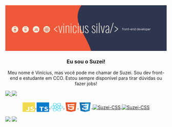 <img align="center" src="https://github.com/Suzei/Suzei/blob/main/GITHUB%20HEADER.png"/>
<h3 align="center">Eu sou o Suzei!</h3>
<p align= "center">Meu nome é Vinícius, mas você pode me chamar de Suzei. Sou dev front-end e estudante em CCO. Estou sempre disponível para tirar dúvidas ou fazer jobs!</p>

<div>
  <a href="https://github.com/Suzei">
  <img height="180em" src="https://github-readme-stats.vercel.app/api?username=Suzei&show_icons=true&theme=darcula&include_all_commits=true&count_private=true"/>
  <img height="140em" src="https://github-readme-stats.vercel.app/api/top-langs/?username=Suzei&layout=compact&langs_count=7&theme=darcula"/>
</div>

  <div style="display: inline_block"align="center"><br>
  <img align="center" alt="Suzei-Js" height="30" width="40" src="https://raw.githubusercontent.com/devicons/devicon/master/icons/javascript/javascript-plain.svg">
  <img align="center" alt="Suzei-Ts" height="30" width="40" src="https://raw.githubusercontent.com/devicons/devicon/master/icons/typescript/typescript-plain.svg">
  <img align="center" alt="Suzei-React" height="30" width="40" src="https://raw.githubusercontent.com/devicons/devicon/master/icons/react/react-original.svg">
  <img align="center" alt="Suzei-HTML" height="30" width="40" src="https://raw.githubusercontent.com/devicons/devicon/master/icons/html5/html5-original.svg">
  <img align="center" alt="Suzei-CSS" height="30" width="40" src="https://raw.githubusercontent.com/devicons/devicon/master/icons/css3/css3-original.svg">
  <img align="center" alt="Suzei-CSS" height="40" width="40" src="https://img.icons8.com/color/452/sass.png">
  <img align="center" alt="Suzei-CSS" height="40" width="40" src="https://img.icons8.com/color/452/bootstrap.png">
   
</div>
  
  <a href = "mailto:silvaviniciusdev@gmail.com"><img src="https://img.shields.io/badge/-Gmail-%23333?style=for-the-badge&logo=gmail&logoColor=white" target="_blank"></a>
   <a href="https://www.linkedin.com/in/silva-viniciusdev/" target="_blank"><img src="https://img.shields.io/badge/-LinkedIn-%230077B5?style=for-the-badge&logo=linkedin&logoColor=white" target="_blank"></a>
